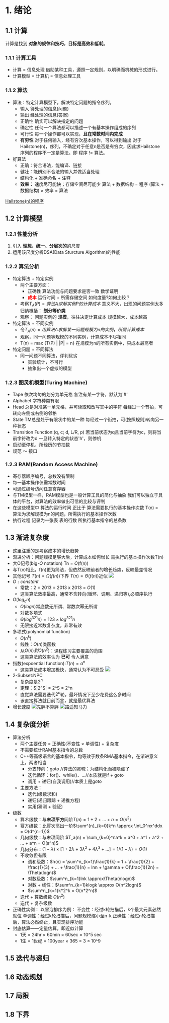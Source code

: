 # 1. 绪论
## 1.1 计算

计算是找到 **对象的规律和技巧**，**目标是高效和低耗**。
### 1.1.1 计算工具
- 计算 = 信息处理
  借助某种工具，遵照一定规则，以明确而机械的形式进行。
- 计算模型 = 计算机 = 信息处理工具
### 1.1.2 算法
- 算法：特定计算模型下，解决特定问题的指令序列。
  - 输入  待处理的信息(问题)
  - 输出  经处理的信息(答案)
  - 正确性 确实可以解决指定的问题
  - 确定性 任何一个算法都可以描述一个有基本操作组成的序列
  - 可行性 每一个操作都可以实现，**且在常数时间内完成**
  - **有穷性** 对于任何输入，经有穷次基本操作，可以得到输出
    对于Hailstone(n)，序列，不确定对于任意n是否是有穷次，因此求Hailstone序列的程序不一定是算法。即 程序 != 算法。
- 好算法
  - 正确：符合语法，能编译、链接
  - 健壮：能辨别不合法的输入并做适当处理
  - 结构化 + 准确命名 + 注释
  - **效率：** 速度尽可能快；存储空间尽可能少
    算法 + 数据结构 = 程序
    (算法 + 数据结构) × 效率 = 算法

[Hailstone(n)的程序](chapter%2001/hailstone.cpp)
## 1.2 计算模型
### 1.2.1 性能分析
1) 引入 **理想、统一、分层次的**的尺度
2) 运用该尺度分析DSA(Data Sturcture Algorithm)的性能
### 1.2.2 算法分析
- 特定算法 + 特定实例
  - 两个主要方面：
    - 正确性
    算法功能与问题要求是否一致
    数学证明
    - <font color=red> **成本** </font>
    运行时间 + 所需存储空间
    如何度量?如何比较？
  - 考察$T_A(P) = 算法A求解实例P的计算成本$
    意义不大，出现的问题实例太多
    归纳概括： **划分等价类**
  - 观察： 问题实例的 **规模**，往往决定计算成本
    规模越大，成本越高
- 特定算法 + 不同实例
  - 令$T_A(n) = 用算法A求解某一问题规模为n的实例，所需计算成本$
  - 观察，同一问题等规模的不同实例，计算成本不尽相同
  - T(n) = max {T(P) | |P| = n}
    在规模为n的所有实例中，只成本最高者
- 特定问题 + 不同算法
  - 同一问题不同算法，评判优劣
    - 实验统计，不可行
    - 抽象出一个虚拟的模型
### 1.2.3 图灵机模型(Turing Machine)
- Tape
  依次均匀的划分为单元格
  各注有某一字符，默认为'#'
- Alphabet
  字符种类有限
- Head
  总是对准某一单元格，并可读取和改写其中的字符
  每经过一个节拍，可转向左侧或右侧的邻格
- State
  TM总是处于有限状中的某一种
  每经过一个街拍，可(按照规则)转向另一种状态
- Transition Function:(q, c; d, L/R, p)
  若当前状态为q且当前字符为c，则将当前字符改为d
  一旦转入特定的状态'h'，则停机
- 启动至停机，所经历的节拍数
- 规范 ～ 接口
### 1.2.3 RAM(Random Access Machine)
- 寄存器顺序编号，总数没有限制
- 每一基本操作仅需常数时间
- 可通过编号访问任意寄存器
- 与TM模型一样，RAM模型也是一般计算工具的简化与抽象
  我们可以独立于具体的平台，对算法的效率做出可信的比较与评判
- 在这些模型中
  算法的运行时间 正比于 算法需要执行的基本操作次数
  T(n) = 算法为求解规模为n的问题，所需执行的基本操作次数
- 执行过程 记录为一张表
  表的行数 所执行基本指令的总条数

## 1.3 渐进复杂度
- 这里注重的是考察成本的增长趋势
- 渐进分析：问题规模足够大后，计算成本如何增长
  需执行的基本操作次数T(n)
- 大O记号(big-$O$ notation)
  Tn = $O$(f(n))
- 与T(n)相比，f(n)更为简洁，但依然反映前者的增长趋势，反映最差情况
- 其他记号
  $T(n) = \Omega(f(n))$下界
  $T(n) = \Theta(f(n))$近似
  ![](assets/mk2022-01-29-12-32-25.png)
- $O:constant$
  - 常数：2 = 2013 = 2013 x 2013 = $O(1)$
  - 这类算法效率最高，通常不含转向(循环、调用、递归等),必顺序执行
- $O(log_c n)$
  - $O(logn)$常底数无所谓、常数次幂无所谓
  - 对数多项式
  - $\Theta(log^{321}n) = 123 × log^{321}n$
  - 无限接近常数复杂度，非常有效
- 多项式(polynomial function)
  - $O(n^k)$
  - 线性：$O(n)$类函数
  - 从$O(n)到O(n^2)$：课程练习主要覆盖的范围
  - 这类算法的效率认为 **已可** 令人满意
- 指数(expoential function):$T(n) = a^n$
  - 这类算法成本增加极快，通常认为不可忍受
  ![](assets/mk2022-01-29-12-52-07.png)
- 2-Subset:NPC
  - 复杂度是$2^n$
  - 定理：$|2^S| = 2^S = 2^n
  - 直觉算法需要迭代$2^n$轮，最坏情况下至少花费这么多时间
  - 该直接算法就目前而言，就是最优算法
- 增长速度
  ![先胖不算胖](assets/mk2022-01-29-12-59-30.png)
  ![路遥知马力](assets/mk2022-01-29-13-00-42.png)
## 1.4 复杂度分析
- 算法分析
  - 两个主要任务 = 正确性(不变性 × 单调性) + 复杂度
  - 不需要统计RAM基本指令的总数
  - C++等高级语言的基本指令，均等效于数条RMA基本指令，在渐进意义上，两者相当
    - 分支转向：goto //算法的灵魂；为结构化而被隐藏了
    - 迭代循环：for()、while()、...//本质就是if + goto
    - 调用 + 递归(自我调用)//本质上是goto
  - 主要方法：
    - 迭代(级数求和)
    - 递归(递归跟踪 + 递推方程)
    - 实用(猜测 + 验证)
- 级数
  - 算术级数：与**末项平方**同阶$T(n) = 1 + 2 + ... + n = O(n^2)$
  - 幂方级数：比幂次高出一阶$\sum^{n}_{k=0}k^n \approx \int_0^nx^ddx = O(d^{n+1})$
  - 几何级数：与末项同阶
    $T_a(n) = \sum_{k=0}^na^k = a^0 + a^1 + a^2 + ... + a^n = O(a^n)$
  - 几何分布：$(1-\lambda) × [1 + 2\lambda + 3\lambda^2 + 4\lambda^3 + ...] = 1/(1-\lambda) = O(1)$
  - 不收敛但有限
    - 调和级数：$h(n) = \sum^n_{k=1}\frac{1}{k} = 1 + \frac{1}{2} + \frac{1}{3} + ... + \frac{1}{n} = lnn + \gamma + O(\frac{1}{2n} = \Theta(logn)$
    - 对数级数：$\sum^n_{k=1}lnk \approx\Theta(nlogn)$
    - 对数 + 线性：$\sum^n_{k=1}klogk \approx O(n^2logn)$
    - $\sum^n_{k=1}k*2^k = O(n*2^n)$
  - 迭代 + 算数级数 $O(n^2)$
  - 迭代 + 复杂级数
- 正确性实例：
  以冒泡排序为例：
  不变性：经过k轮扫描后，k个最大元素必然就位
  单调性：经过k轮扫描后，问题规模缩小至n-k
  正确性：经过n轮扫描后，算法必然终止，且实现排序功能
- 封底估算——定量估算，即近似计算
  - 1天 = 24hr × 60min × 60sec = 10^5 sec
  - 1生 = 1世纪 = 100year × 365 = 3 × 10^9

## 1.5 迭代与递归

## 1.6 动态规划

## 1.7 局限

## 1.8 下界
